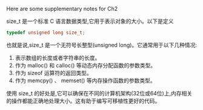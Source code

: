 Here are some supplementary notes for Ch2

size_t 是一个标准 C 语言数据类型,它用于表示对象的大小。以下是定义
```c
typedef unsigned long size_t;
```

也就是说,size_t 是一个无符号长整型(unsigned long)。它通常用于以下几种情况:

1. 表示数组的长度或者字符串的长度。
2. 作为 malloc() 和 calloc() 等动态内存分配函数的参数类型。
3. 作为 sizeof 运算符的返回类型。
4. 作为 memcpy() 、 memset() 等内存操作函数的参数类型。

使用 size_t 的好处是,它可以确保在不同的计算机架构(32位或64位)上,内存相关的操作都能正确地处理大小。这有助于编写可移植性更好的代码。